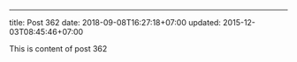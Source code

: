 ---
title: Post 362
date: 2018-09-08T16:27:18+07:00
updated: 2015-12-03T08:45:46+07:00

This is content of post 362